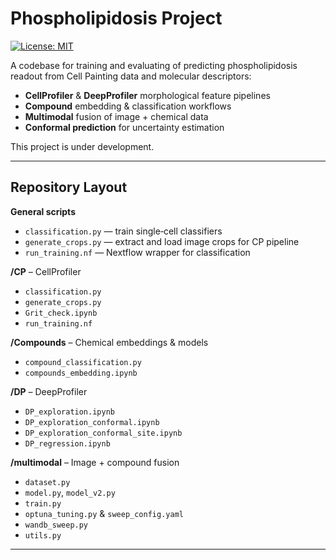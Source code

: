 # Phospholipidosis Project

[![License: MIT](https://img.shields.io/badge/License-MIT-yellow.svg)](LICENSE)

A codebase for training and evaluating of predicting phospholipidosis readout from Cell Painting data and molecular descriptors:
- **CellProfiler** & **DeepProfiler** morphological feature pipelines  
- **Compound** embedding & classification workflows  
- **Multimodal** fusion of image + chemical data  
- **Conformal prediction** for uncertainty estimation  

This project is under development.

---

## Repository Layout
 
**General scripts**  
- `classification.py` — train single‐cell classifiers  
- `generate_crops.py` — extract and load image crops for CP pipeline  
- `run_training.nf` — Nextflow wrapper for classification

**/CP** – CellProfiler  
- `classification.py`  
- `generate_crops.py`  
- `Grit_check.ipynb`  
- `run_training.nf`  

**/Compounds** – Chemical embeddings & models  
- `compound_classification.py`  
- `compounds_embedding.ipynb`  

**/DP** – DeepProfiler  
- `DP_exploration.ipynb`  
- `DP_exploration_conformal.ipynb`  
- `DP_exploration_conformal_site.ipynb`  
- `DP_regression.ipynb`  

**/multimodal** – Image + compound fusion  
- `dataset.py`  
- `model.py`, `model_v2.py`  
- `train.py`  
- `optuna_tuning.py` & `sweep_config.yaml`  
- `wandb_sweep.py`  
- `utils.py`  

---
